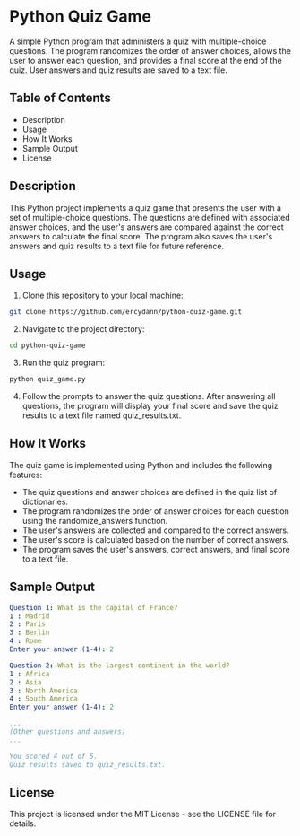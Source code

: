 # Python Quiz Game

A simple Python program that administers a quiz with multiple-choice questions. The program randomizes the order of answer choices, allows the user to answer each question, and provides a final score at the end of the quiz. User answers and quiz results are saved to a text file.

## Table of Contents

   -  Description
   -  Usage
   -  How It Works
   -  Sample Output
   -  License

## Description

This Python project implements a quiz game that presents the user with a set of multiple-choice questions. The questions are defined with associated answer choices, and the user's answers are compared against the correct answers to calculate the final score. The program also saves the user's answers and quiz results to a text file for future reference.

## Usage

1. Clone this repository to your local machine:
```bash
git clone https://github.com/ercydann/python-quiz-game.git
```	
2. Navigate to the project directory:
```bash	
cd python-quiz-game
```	
3. Run the quiz program:
```bash
python quiz_game.py
```
4. Follow the prompts to answer the quiz questions. After answering all questions, the program will display your final score and save the quiz results to a text file named quiz_results.txt.

## How It Works
The quiz game is implemented using Python and includes the following features:

- The quiz questions and answer choices are defined in the quiz list of dictionaries.
- The program randomizes the order of answer choices for each question using the randomize_answers function.
- The user's answers are collected and compared to the correct answers.
- The user's score is calculated based on the number of correct answers.
- The program saves the user's answers, correct answers, and final score to a text file.


## Sample Output
```yaml
Question 1: What is the capital of France?
1 : Madrid
2 : Paris
3 : Berlin
4 : Rome
Enter your answer (1-4): 2

Question 2: What is the largest continent in the world?
1 : Africa
2 : Asia
3 : North America
4 : South America
Enter your answer (1-4): 2

...
(Other questions and answers)
...

You scored 4 out of 5.
Quiz results saved to quiz_results.txt.
```

## License
This project is licensed under the MIT License - see the LICENSE file for details.